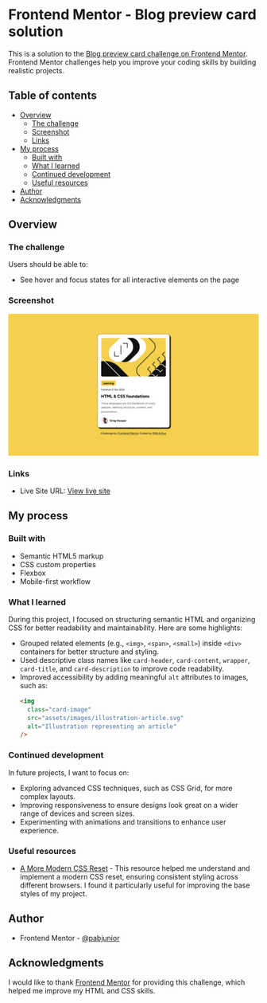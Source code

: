 # Frontend Mentor - Blog preview card solution

This is a solution to the [Blog preview card challenge on Frontend Mentor](https://www.frontendmentor.io/challenges/blog-preview-card-ckPaj01IcS). Frontend Mentor challenges help you improve your coding skills by building realistic projects.

## Table of contents

- [Overview](#overview)
  - [The challenge](#the-challenge)
  - [Screenshot](#screenshot)
  - [Links](#links)
- [My process](#my-process)
  - [Built with](#built-with)
  - [What I learned](#what-i-learned)
  - [Continued development](#continued-development)
  - [Useful resources](#useful-resources)
- [Author](#author)
- [Acknowledgments](#acknowledgments)

## Overview

### The challenge

Users should be able to:

- See hover and focus states for all interactive elements on the page

### Screenshot

![](./screenshot.png)

### Links

- Live Site URL: [View live site](https://glistening-hamster-45ba50.netlify.app/)

## My process

### Built with

- Semantic HTML5 markup
- CSS custom properties
- Flexbox
- Mobile-first workflow

### What I learned

During this project, I focused on structuring semantic HTML and organizing CSS for better readability and maintainability. Here are some highlights:

- Grouped related elements (e.g., `<img>`, `<span>`, `<small>`) inside `<div>` containers for better structure and styling.
- Used descriptive class names like `card-header`, `card-content`, `wrapper`, `card-title`, and `card-description` to improve code readability.
- Improved accessibility by adding meaningful `alt` attributes to images, such as:
  ```html
  <img
    class="card-image"
    src="assets/images/illustration-article.svg"
    alt="Illustration representing an article"
  />
  ```

### Continued development

In future projects, I want to focus on:

- Exploring advanced CSS techniques, such as CSS Grid, for more complex layouts.
- Improving responsiveness to ensure designs look great on a wider range of devices and screen sizes.
- Experimenting with animations and transitions to enhance user experience.

### Useful resources

- [A More Modern CSS Reset](https://piccalil.li/blog/a-more-modern-css-reset/) - This resource helped me understand and implement a modern CSS reset, ensuring consistent styling across different browsers. I found it particularly useful for improving the base styles of my project.

## Author

- Frontend Mentor - [@pabjunior](https://www.frontendmentor.io/profile/pabjunior)

## Acknowledgments

I would like to thank [Frontend Mentor](https://www.frontendmentor.io/) for providing this challenge, which helped me improve my HTML and CSS skills.

